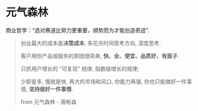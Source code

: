 # 元气森林

商业哲学：“选对赛道比努力更重要，顺势而为才能创造奇迹”.

> 创业最大的成本是**决策成本**, 多花点时间思考方向, 深度思考.
>
> 客户用你产品或服务的原因很简单, **快、全、便宜、品质好、有面子**.
>
> 只抓用户增长的 “可复现” 规律, 指数级增长的规律;
>
> 少即是多, 慢就是快, 再大的市场和风口, 你能力再强, 你也只能做好一件事情, **坚持做好一件事情**.
>
> from 元气森林 - 唐彬森